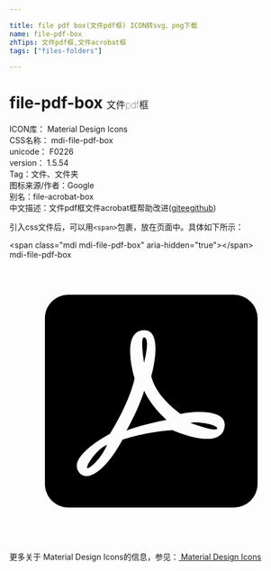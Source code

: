 ```yaml
---

title: file pdf box(文件pdf框) ICON转svg、png下载
name: file-pdf-box
zhTips: 文件pdf框,文件acrobat框
tags: ["files-folders"]

---
```


# file-pdf-box  <small style="font-size: 60%;font-weight: 100">文件pdf框</small>


<div class="detail-page">
<p>
<span>
ICON库：
<span class="badge-secondary badge">Material Design Icons</span> 
</span>
<br/>
<span>
CSS名称：
<span class="badge-secondary badge">mdi-file-pdf-box</span> 
</span>
<br/>
<span>
unicode：
<span class="badge-secondary badge">F0226</span> 
<copy-btn content='F0226' btn-title=""></copy-btn>
<copy-btn :content='String.fromCodePoint(parseInt("F0226", 16))' btn-title="复制U"></copy-btn>
</span>
<br/>
<span>
version：
<span class="badge-secondary badge">1.5.54</span> 
</span><br/><span>Tag：<span class="badge-light badge"><router-link to="/tags/files-folders.html">文件、文件夹</router-link></span></span>
<br/>
<span>图标来源/作者：<span class="badge-light badge">Google</span></span> 
<br/>
<span>别名：<span class="badge-light badge">file-acrobat-box</span></span><br/><span class="zh-detail">中文描述：<span class="badge-primary badge">文件pdf框</span><span class="badge-primary badge">文件acrobat框</span><span class="help-link"><span>帮助改进</span>(<a href="https://gitee.com/liuwave/icon-helper/edit/master/json/material/file-pdf-box.json" target="_blank" rel="noopener noreferrer">gitee</a><a href="https://github.com/liuwave/icon-helper/edit/master/json/material/file-pdf-box.json" target="_blank" rel="noopener noreferrer">github</a></span>)</span><br/>
</p>
</div>
<div class="alert alert-dark">
  <i class="mdi mdi-file-pdf-box mdi-48px"></i>
  <i class="mdi mdi-file-pdf-box mdi-36px"></i>
  <i class="mdi mdi-file-pdf-box mdi-24px"></i>
  <i class="mdi mdi-file-pdf-box mdi-18px"></i>
</div>
<div>
  <p>引入css文件后，可以用<code>&lt;span&gt;</code>包裹，放在页面中。具体如下所示：    
  </p>
  <div class="alert alert-primary" style="font-size: 14px">
    &lt;span class="mdi mdi-file-pdf-box" aria-hidden="true"&gt;&lt;/span&gt;
    <copy-btn content='<span class="mdi mdi-file-pdf-box" aria-hidden="true"></span>'></copy-btn>
  </div>
  <div class="alert alert-secondary">
    <i class="mdi mdi-file-pdf-box"
    style="font-size: 24px"
    aria-hidden="true"></i> mdi-file-pdf-box
    <copy-btn content="mdi-file-pdf-box" btn-title="复制图标名称"></copy-btn>
  </div>
</div>
<div id="svg" class="svg-wrap">
<svg xmlns="http://www.w3.org/2000/svg" viewBox="0 0 24 24"><path d="M19,3A2,2 0 0,1 21,5V19A2,2 0 0,1 19,21H5C3.89,21 3,20.1 3,19V5C3,3.89 3.89,3 5,3H19M10.59,10.08C10.57,10.13 10.3,11.84 8.5,14.77C8.5,14.77 5,16.58 5.83,17.94C6.5,19 8.15,17.9 9.56,15.27C9.56,15.27 11.38,14.63 13.79,14.45C13.79,14.45 17.65,16.19 18.17,14.34C18.69,12.5 15.12,12.9 14.5,13.09C14.5,13.09 12.46,11.75 12,9.89C12,9.89 13.13,5.95 11.38,6C9.63,6.05 10.29,9.12 10.59,10.08M11.4,11.13C11.43,11.13 11.87,12.33 13.29,13.58C13.29,13.58 10.96,14.04 9.9,14.5C9.9,14.5 10.9,12.75 11.4,11.13M15.32,13.84C15.9,13.69 17.64,14 17.58,14.32C17.5,14.65 15.32,13.84 15.32,13.84M8.26,15.7C7.73,16.91 6.83,17.68 6.6,17.67C6.37,17.66 7.3,16.07 8.26,15.7M11.4,8.76C11.39,8.71 11.03,6.57 11.4,6.61C11.94,6.67 11.4,8.71 11.4,8.76Z" /></svg>
</div>
<detail full-name='mdi-file-pdf-box'></detail>
    
<div><p>更多关于 Material Design Icons的信息，参见：<a target="_blank" href="https://iconhelper.cn/material.html"> Material Design Icons</a>
</p></div>

